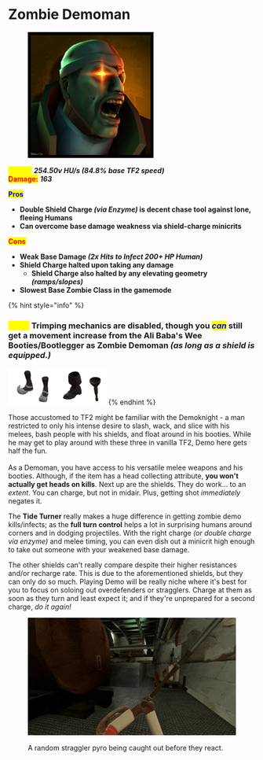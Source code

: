# Zombie Demoman

<div align="left"><figure><img src="../../.gitbook/assets/Icon_demoman_zombie.jpg" alt=""><figcaption></figcaption></figure></div>

<mark style="color:yellow;">**Speed:**</mark> _**254.50v HU/s (84.8% base TF2 speed)**_\
<mark style="color:red;">**Damage:**</mark> _**163**_

<mark style="color:blue;">**Pros**</mark>

* **Double Shield Charge&#x20;**_**(via Enzyme)**_**&#x20;is decent chase tool against lone, fleeing Humans**
* **Can overcome base damage weakness via shield-charge minicrits**

<mark style="color:red;">**Cons**</mark>

* **Weak Base Damage&#x20;**_**(2x Hits to Infect 200+ HP Human)**_
* **Shield Charge halted upon taking any damage**
  * **Shield Charge also halted by any elevating geometry&#x20;**_**(ramps/slopes)**_
* **Slowest Base Zombie Class in the gamemode**

{% hint style="info" %}
### _<mark style="color:yellow;">**Note:**</mark>_ Trimping mechanics are disabled, though **you&#x20;**_<mark style="color:blue;">**can**</mark>_**&#x20;still get a movement increase** from the Ali Baba's Wee Booties/Bootlegger as Zombie Demoman _(as long as a shield is equipped.)_

![](../../.gitbook/assets/100px-Item_icon_Ali_Baba's_Wee_Booties.png)![](../../.gitbook/assets/100px-Item_icon_Bootlegger.png)
{% endhint %}

Those accustomed to TF2 might be familiar with the Demoknight - a man restricted to only his intense desire to slash, wack, and slice with his melees, bash people with his shields, and float around in his booties. While he may get to play around with these three in vanilla TF2, Demo here gets half the fun.\
\
As a Demoman, you have access to his versatile melee weapons and his booties. Although, if the item has a head collecting attribute, **you won't actually get heads on kills**. Next up are the shields. They do work... to an _extent_. You can charge, but not in midair. Plus, getting shot _immediately_ negates it.&#x20;

The **Tide Turner** really makes a huge difference in getting zombie demo kills/infects; as the **full turn control** helps a lot in surprising humans around corners and in dodging projectiles. With the right charge _(or double charge via enzyme)_ and melee timing, you can even dish out a minicrit high enough to take out someone with your weakened base damage.

The other shields can't really compare despite their higher resistances and/or recharge rate. This is due to the aforementioned shields, but they can only do so much. Playing Demo will be really niche where it's best for you to focus on soloing out overdefenders or stragglers. Charge at them as soon as they turn and least expect it; and if they're unprepared for a second charge, _do it again!_

<figure><img src="../../.gitbook/assets/Demo Charge Reference.gif" alt=""><figcaption><p>A random straggler pyro being caught out before they react.</p></figcaption></figure>
